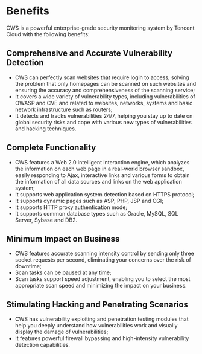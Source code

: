 ﻿# Benefits
CWS is a powerful enterprise-grade security monitoring system by Tencent Cloud with the following benefits:

## Comprehensive and Accurate Vulnerability Detection
- CWS can perfectly scan websites that require login to access, solving the problem that only homepages can be scanned on such websites and ensuring the accuracy and comprehensiveness of the scanning service;
- It covers a wide variety of vulnerability types, including vulnerabilities of OWASP and CVE and related to websites, networks, systems and basic network infrastructure such as routers;
- It detects and tracks vulnerabilities 24/7, helping you stay up to date on global security risks and cope with various new types of vulnerabilities and hacking techniques.

## Complete Functionality
- CWS features a Web 2.0 intelligent interaction engine, which analyzes the information on each web page in a real-world browser sandbox, easily responding to Ajax, interactive links and various forms to obtain the information of all data sources and links on the web application system;
- It supports web application system detection based on HTTPS protocol;
- It supports dynamic pages such as ASP, PHP, JSP and CGI;
- It supports HTTP proxy authentication mode;
- It supports common database types such as Oracle, MySQL, SQL Server, Sybase and DB2.

## Minimum Impact on Business
- CWS features accurate scanning intensity control by sending only three socket requests per second, eliminating your concerns over the risk of downtime;
- Scan tasks can be paused at any time;
- Scan tasks support speed adjustment, enabling you to select the most appropriate scan speed and minimizing the impact on your business.

## Stimulating Hacking and Penetrating Scenarios
- CWS has vulnerability exploiting and penetration testing modules that help you deeply understand how vulnerabilities work and visually display the damage of vulnerabilities;
- It features powerful firewall bypassing and high-intensity vulnerability detection capabilities.